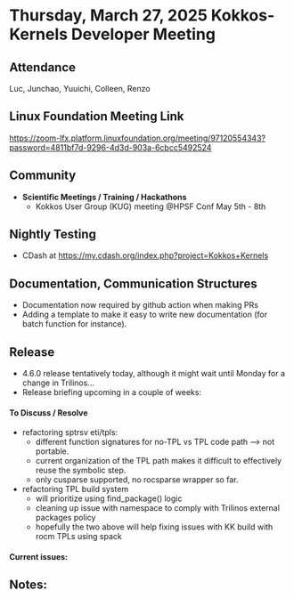 # Thursday, March 27, 2025 Kokkos-Kernels Developer Meeting

## Attendance
Luc, Junchao, Yuuichi, Colleen, Renzo

## Linux Foundation Meeting Link

https://zoom-lfx.platform.linuxfoundation.org/meeting/97120554343?password=4811bf7d-9296-4d3d-903a-6cbcc5492524

## Community
  
- **Scientific Meetings / Training / Hackathons**
  - Kokkos User Group (KUG) meeting @HPSF Conf May 5th - 8th

## Nightly Testing

  - CDash at https://my.cdash.org/index.php?project=Kokkos+Kernels

## Documentation, Communication Structures

  - Documentation now required by github action when making PRs
  - Adding a template to make it easy to write new documentation (for batch function for instance).

## Release
- 4.6.0 release tentatively today, although it might wait until Monday for a change in Trilinos...
- Release briefing upcoming in a couple of weeks: 
  
#### To Discuss / Resolve

- refactoring sptrsv eti/tpls:
  - different function signatures for no-TPL vs TPL code path --> not portable.
  - current organization of the TPL path makes it difficult to effectively reuse the symbolic step.
  - only cusparse supported, no rocsparse wrapper so far.
- refactoring TPL build system
  - will prioritize using find_package() logic
  - cleaning up issue with namespace to comply with Trilinos external packages policy
  - hopefully the two above will help fixing issues with KK build with rocm TPLs using spack

#### Current issues:


## Notes:
